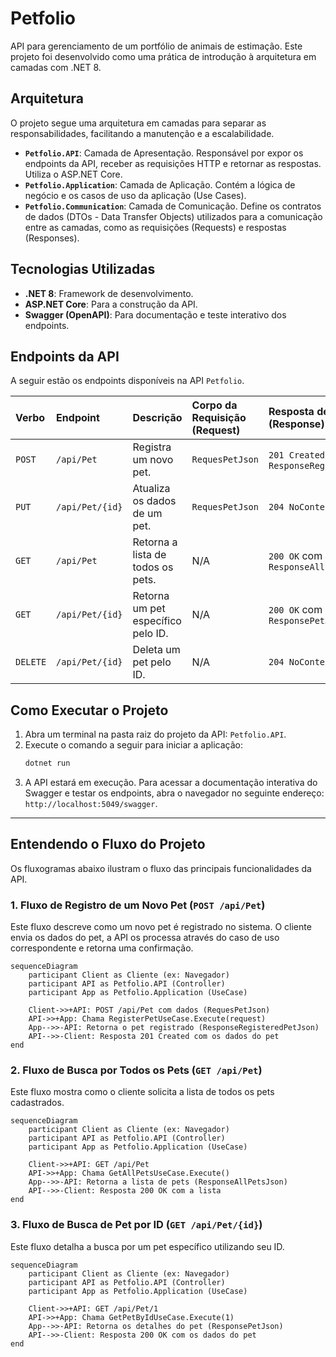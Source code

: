 # Petfolio

API para gerenciamento de um portfólio de animais de estimação. Este projeto foi desenvolvido como uma prática de introdução à arquitetura em camadas com .NET 8.

## Arquitetura

O projeto segue uma arquitetura em camadas para separar as responsabilidades, facilitando a manutenção e a escalabilidade.

- **`Petfolio.API`**: Camada de Apresentação. Responsável por expor os endpoints da API, receber as requisições HTTP e retornar as respostas. Utiliza o ASP.NET Core.
- **`Petfolio.Application`**: Camada de Aplicação. Contém a lógica de negócio e os casos de uso da aplicação (Use Cases).
- **`Petfolio.Communication`**: Camada de Comunicação. Define os contratos de dados (DTOs - Data Transfer Objects) utilizados para a comunicação entre as camadas, como as requisições (Requests) e respostas (Responses).

## Tecnologias Utilizadas

- **.NET 8**: Framework de desenvolvimento.
- **ASP.NET Core**: Para a construção da API.
- **Swagger (OpenAPI)**: Para documentação e teste interativo dos endpoints.

## Endpoints da API

A seguir estão os endpoints disponíveis na API `Petfolio`.

| Verbo  | Endpoint        | Descrição                      | Corpo da Requisição (Request) | Resposta de Sucesso (Response)      |
| :----- | :-------------- | :----------------------------- | :---------------------------- | :---------------------------------- |
| `POST` | `/api/Pet`      | Registra um novo pet.          | `RequesPetJson`               | `201 Created` com `ResponseRegisteredPetJson` |
| `PUT`  | `/api/Pet/{id}` | Atualiza os dados de um pet.   | `RequesPetJson`               | `204 NoContent`                     |
| `GET`  | `/api/Pet`      | Retorna a lista de todos os pets. | N/A                           | `200 OK` com `ResponseAllPetsJson`  |
| `GET`  | `/api/Pet/{id}` | Retorna um pet específico pelo ID. | N/A                           | `200 OK` com `ResponsePetJson`      |
| `DELETE`| `/api/Pet/{id}` | Deleta um pet pelo ID.         | N/A                           | `204 NoContent`                     |

## Como Executar o Projeto

1.  Abra um terminal na pasta raiz do projeto da API: `Petfolio.API`.
2.  Execute o comando a seguir para iniciar a aplicação:
    ```bash
    dotnet run
    ```
3.  A API estará em execução. Para acessar a documentação interativa do Swagger e testar os endpoints, abra o navegador no seguinte endereço: `http://localhost:5049/swagger`.

---

## Entendendo o Fluxo do Projeto

Os fluxogramas abaixo ilustram o fluxo das principais funcionalidades da API.

### 1. Fluxo de Registro de um Novo Pet (`POST /api/Pet`)

Este fluxo descreve como um novo pet é registrado no sistema. O cliente envia os dados do pet, a API os processa através do caso de uso correspondente e retorna uma confirmação.

```mermaid
sequenceDiagram
    participant Client as Cliente (ex: Navegador)
    participant API as Petfolio.API (Controller)
    participant App as Petfolio.Application (UseCase)

    Client->>+API: POST /api/Pet com dados (RequesPetJson)
    API->>+App: Chama RegisterPetUseCase.Execute(request)
    App-->>-API: Retorna o pet registrado (ResponseRegisteredPetJson)
    API-->>-Client: Resposta 201 Created com os dados do pet
end
```

### 2. Fluxo de Busca por Todos os Pets (`GET /api/Pet`)

Este fluxo mostra como o cliente solicita a lista de todos os pets cadastrados.

```mermaid
sequenceDiagram
    participant Client as Cliente (ex: Navegador)
    participant API as Petfolio.API (Controller)
    participant App as Petfolio.Application (UseCase)

    Client->>+API: GET /api/Pet
    API->>+App: Chama GetAllPetsUseCase.Execute()
    App-->>-API: Retorna a lista de pets (ResponseAllPetsJson)
    API-->>-Client: Resposta 200 OK com a lista
end
```

### 3. Fluxo de Busca de Pet por ID (`GET /api/Pet/{id}`)

Este fluxo detalha a busca por um pet específico utilizando seu ID.

```mermaid
sequenceDiagram
    participant Client as Cliente (ex: Navegador)
    participant API as Petfolio.API (Controller)
    participant App as Petfolio.Application (UseCase)

    Client->>+API: GET /api/Pet/1
    API->>+App: Chama GetPetByIdUseCase.Execute(1)
    App-->>-API: Retorna os detalhes do pet (ResponsePetJson)
    API-->>-Client: Resposta 200 OK com os dados do pet
end
```
